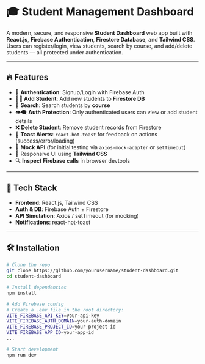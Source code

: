 # 🎓 Student Management Dashboard

A modern, secure, and responsive **Student Dashboard** web app built with **React.js**, **Firebase Authentication**, **Firestore Database**, and **Tailwind CSS**. Users can register/login, view students, search by course, and add/delete students — all protected under authentication.

---

## 🔥 Features

- 🔐 **Authentication**: Signup/Login with Firebase Auth
- 👨‍🎓 **Add Student**: Add new students to **Firestore DB**
- 🔎 **Search**: Search students by **course**
- 👁️‍🗨️ **Auth Protection**: Only authenticated users can view or add student details
- ❌ **Delete Student**: Remove student records from Firestore
- 💬 **Toast Alerts**: `react-hot-toast` for feedback on actions (success/error/loading)
- 📡 **Mock API** (for initial testing via `axios-mock-adapter` or `setTimeout`)
- 🎨 Responsive UI using **Tailwind CSS**
- 🔍 **Inspect Firebase calls** in browser devtools

---

## 🚀 Tech Stack

- **Frontend**: React.js, Tailwind CSS
- **Auth & DB**: Firebase Auth + Firestore
- **API Simulation**: Axios / setTimeout (for mocking)
- **Notifications**: react-hot-toast

---

## 🛠️ Installation

```bash
# Clone the repo
git clone https://github.com/yourusername/student-dashboard.git
cd student-dashboard

# Install dependencies
npm install

# Add Firebase config
# Create a .env file in the root directory:
VITE_FIREBASE_API_KEY=your-api-key
VITE_FIREBASE_AUTH_DOMAIN=your-auth-domain
VITE_FIREBASE_PROJECT_ID=your-project-id
VITE_FIREBASE_APP_ID=your-app-id
...

# Start development
npm run dev
